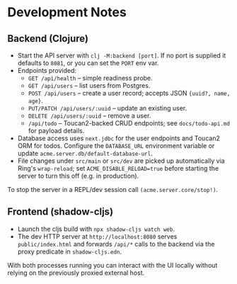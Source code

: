 # Development Notes

## Backend (Clojure)

- Start the API server with `clj -M:backend [port]`. If no port is supplied it defaults to `8081`, or you can set the `PORT` env var.
- Endpoints provided:
  - `GET /api/health` – simple readiness probe.
  - `GET /api/users` – list users from Postgres.
  - `POST /api/users` – create a user record; accepts JSON `{uuid?, name, age}`.
  - `PUT/PATCH /api/users/:uuid` – update an existing user.
  - `DELETE /api/users/:uuid` – remove a user.
  - `/api/todo` – Toucan2-backed CRUD endpoints; see `docs/todo-api.md` for payload details.
- Database access uses `next.jdbc` for the user endpoints and Toucan2 ORM for todos. Configure the `DATABASE_URL` environment variable or update `acme.server.db/default-database-url`.
- File changes under `src/main` or `src/dev` are picked up automatically via Ring's `wrap-reload`; set `ACME_DISABLE_RELOAD=true` before starting the server to turn this off (e.g. in production).

To stop the server in a REPL/dev session call `(acme.server.core/stop!)`.

## Frontend (shadow-cljs)

- Launch the cljs build with `npx shadow-cljs watch web`.
- The dev HTTP server at `http://localhost:8080` serves `public/index.html` and forwards `/api/*` calls to the backend via the proxy predicate in `shadow-cljs.edn`.

With both processes running you can interact with the UI locally without relying on the previously proxied external host.

